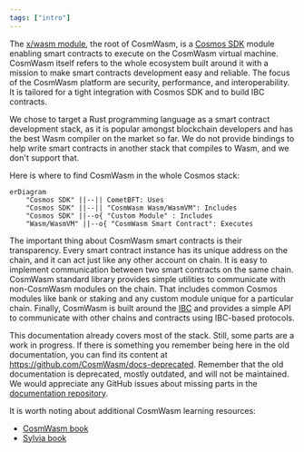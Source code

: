 ```yaml
---
tags: ["intro"]
---
```


The [x/wasm module](https://github.com/CosmWasm/wasmd/tree/main/x/wasm), the root of CosmWasm, is a
[Cosmos SDK](https://docs.cosmos.network/) module enabling smart contracts to execute on the
CosmWasm virtual machine. CosmWasm itself refers to the whole ecosystem built around it with a
mission to make smart contracts development easy and reliable. The focus of the CosmWasm platform
are security, performance, and interoperability. It is tailored for a tight integration with Cosmos
SDK and to build IBC contracts.

We chose to target a Rust programming language as a smart contract development stack, as it is
popular amongst blockchain developers and has the best Wasm compiler on the market so far. We do not
provide bindings to help write smart contracts in another stack that compiles to Wasm, and we don't
support that.

Here is where to find CosmWasm in the whole Cosmos stack:

```mermaid
erDiagram
    "Cosmos SDK" ||--|| CometBFT: Uses
    "Cosmos SDK" ||--|| "CosmWasm Wasm/WasmVM": Includes
    "Cosmos SDK" ||--o{ "Custom Module" : Includes
    "Wasm/WasmVM" ||--o{ "CosmWasm Smart Contract": Executes

```

The important thing about CosmWasm smart contracts is their transparency. Every smart contract
instance has its unique address on the chain, and it can act just like any other account on chain.
It is easy to implement communication between two smart contracts on the same chain. CosmWasm
standard library provides simple utilities to communicate with non-CosmWasm modules on the chain.
That includes common Cosmos modules like bank or staking and any custom module unique for a
particular chain. Finally, CosmWasm is built around the [IBC](https://www.ibcprotocol.dev/) and
provides a simple API to communicate with other chains and contracts using IBC-based protocols.

This documentation already covers most of the stack. Still, some parts are a work in progress. If
there is something you remember being here in the old documentation, you can find its content at
https://github.com/CosmWasm/docs-deprecated. Remember that the old documentation is deprecated,
mostly outdated, and will not be maintained. We would appreciate any GitHub issues about missing
parts in the [documentation repository](https://github.com/CosmWasm/docs).

It is worth noting about additional CosmWasm learning resources:

- [CosmWasm book](https://book.cosmwasm.com/)
- [Sylvia book](https://cosmwasm.github.io/sylvia-book/index.html)
